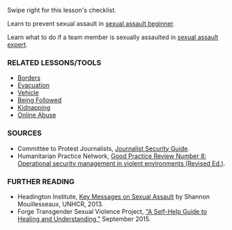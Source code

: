 [Title]: # (What Now?)
[Order]: # (10)

Swipe right for this lesson's checklist.

Learn to prevent sexual assault in [sexual assault beginner](umbrella://lesson/sexual-assault/0).

Learn what to do if a team member is sexually assaulted in [sexual assault expert](umbrella://lesson/sexual-assault/2).

### RELATED LESSONS/TOOLS

*   [Borders](umbrella://lesson/borders)
*   [Evacuation](umbrella://lesson/evacuation)
*   [Vehicle](umbrella://lesson/vehicles)
*   [Being Followed](umbrella://work/being-followed)
*   [Kidnapping](umbrella://lesson/kidnapping/0)
*   [Online Abuse](umbrella://communications/online-abuse)

### SOURCES

*   Committee to Protest Journalists, [Journalist Security Guide](https://cpj.org/reports/2012/04/journalist-security-guide.php).
*   Humanitarian Practice Network, [Good Practice Review Number 8: Operational security management in violent environments (Revised Ed.)](http://odihpn.org/wp-content/uploads/2010/11/GPR_8_revised2.pdf).

### FURTHER READING

*   Headington Institute, [Key Messages on Sexual Assault](https://www.headington-institute.org/files/wem--sexual-assault-v1_24675.pdf) by Shannon Mouillesseaux, UNHCR, 2013.
*   Forge Transgender Sexual Violence Project, ["A Self-Help Guide to Healing and Understanding,"](https://forge-forward.org/wp-content/docs/self-help-guide-to-healing-2015-FINAL.pdf) September 2015.
